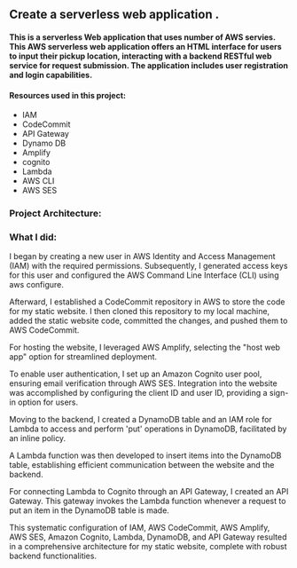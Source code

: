 ## Create a serverless web application .

####  This is a serverless Web application that uses number of AWS servies. This AWS serverless web application offers an HTML interface for users to input their pickup location, interacting with a backend RESTful web service for request submission. The application includes user registration and login capabilities.

#### Resources used in this project:
- IAM
- CodeCommit
- API Gateway
- Dynamo DB
- Amplify
- cognito
- Lambda
- AWS CLI
- AWS SES

### Project Architecture:


### What I did:

I began by creating a new user in AWS Identity and Access Management (IAM) with the required permissions. Subsequently, I generated access keys for this user and configured the AWS Command Line Interface (CLI) using aws configure.

Afterward, I established a CodeCommit repository in AWS to store the code for my static website. I then cloned this repository to my local machine, added the static website code, committed the changes, and pushed them to AWS CodeCommit.

For hosting the website, I leveraged AWS Amplify, selecting the "host web app" option for streamlined deployment.

To enable user authentication, I set up an Amazon Cognito user pool, ensuring email verification through  AWS SES. Integration into the website was accomplished by configuring the client ID and user ID, providing a sign-in option for users.

Moving to the backend, I created a DynamoDB table and an IAM role for Lambda to access and perform 'put' operations in DynamoDB, facilitated by an inline policy.

A Lambda function was then developed to insert items into the DynamoDB table, establishing efficient communication between the website and the backend.

For connecting Lambda to Cognito through an API Gateway, I created an API Gateway. This gateway invokes the Lambda function whenever a request to put an item in the DynamoDB table is made.

This systematic configuration of IAM, AWS CodeCommit, AWS Amplify, AWS SES, Amazon Cognito, Lambda, DynamoDB, and API Gateway resulted in a comprehensive architecture for my static website, complete with robust backend functionalities.